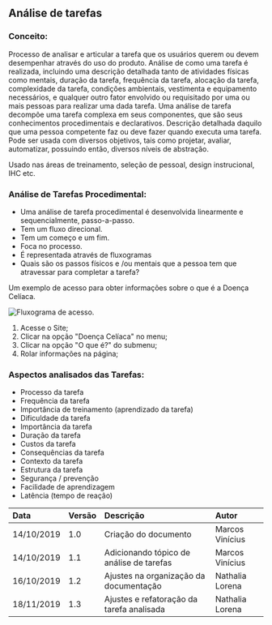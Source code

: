 ## Análise de tarefas

### Conceito:
Processo de analisar e articular a tarefa que os usuários querem ou devem desempenhar através do uso do produto.
Análise de como uma tarefa é realizada, incluindo uma descrição detalhada tanto de atividades físicas como mentais, duração da tarefa, frequência da tarefa, alocação da tarefa, complexidade da tarefa, condições ambientais, vestimenta e equipamento necessários, e qualquer outro fator envolvido ou requisitado por uma ou mais pessoas para realizar uma dada tarefa.
Uma análise de tarefa decompõe uma tarefa complexa em seus componentes, que são seus conhecimentos procedimentais e declarativos.
Descrição detalhada daquilo que uma pessoa competente faz ou deve fazer quando executa uma tarefa.
Pode ser usada com diversos objetivos, tais como projetar, avaliar, automatizar, possuindo então, diversos níveis de abstração.

Usado nas áreas de treinamento, seleção de pessoal, design instrucional, IHC etc.

### Análise de Tarefas Procedimental:

- Uma análise de tarefa procedimental é desenvolvida linearmente e sequencialmente, passo-a-passo.
- Tem um fluxo direcional.
- Tem um começo e um fim.
- Foca no processo.
- É representada através de fluxogramas
- Quais são os passos físicos e /ou mentais que a pessoa tem que atravessar para completar a tarefa?

Um exemplo de acesso para obter informações sobre o que é a Doença Celíaca.

![Fluxograma de acesso.](../assets/img/fluxo_acesso.png)

1. Acesse o Site;
2. Clicar na opção "Doença Celíaca" no menu;
3. Clicar na opção "O que é?" do submenu;
4. Rolar informações na página;

### Aspectos analisados das Tarefas:

- Processo da tarefa
- Frequência da tarefa
- Importância de treinamento (aprendizado da tarefa)
- Dificuldade da tarefa
- Importância da tarefa
- Duração da tarefa
- Custos da tarefa
- Consequências da tarefa
- Contexto da tarefa
- Estrutura da tarefa
- Segurança / prevenção
- Facilidade de aprendizagem
- Latência (tempo de reação)


| Data       | Versão | Descrição                                           | Autor             |
| :--------- | :----- | :-------------------------------------------------- | :---------------- |
| 14/10/2019 | 1.0    | Criação do documento          | Marcos Vinícius   |
| 14/10/2019 | 1.1    | Adicionando tópico de análise de tarefas            | Marcos Vinícius   |
| 16/10/2019 | 1.2    | Ajustes na organização da documentação | Nathalia Lorena     |
| 18/11/2019 | 1.3    | Ajustes e refatoração da tarefa analisada | Nathalia Lorena     |